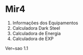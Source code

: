 # Mir4

1. Informações dos Equipamentos
2. Calculadora Dark Steel
3. Calculadora de Energia
4. Calculadora de EXP

Ver~sao 1.1

